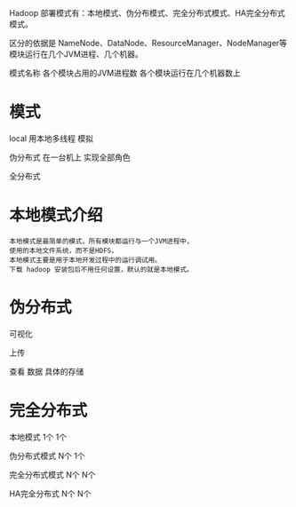 

Hadoop 部署模式有：本地模式、伪分布模式、完全分布式模式、HA完全分布式模式。


区分的依据是 NameNode、DataNode、ResourceManager、NodeManager等模块运行在几个JVM进程、几个机器。

模式名称
各个模块占用的JVM进程数
各个模块运行在几个机器数上



# 模式

local  用本地多线程 模拟

伪分布式  在一台机上 实现全部角色

全分布式  



# 本地模式介绍

    本地模式是最简单的模式，所有模块都运行与一个JVM进程中，
    使用的本地文件系统，而不是HDFS，
    本地模式主要是用于本地开发过程中的运行调试用。
    下载 hadoop 安装包后不用任何设置，默认的就是本地模式。



# 伪分布式


可视化

上传

查看 数据
具体的存储


# 完全分布式






本地模式
1个
1个


伪分布式模式
N个
1个


完全分布式模式
N个
N个


HA完全分布式
N个
N个



